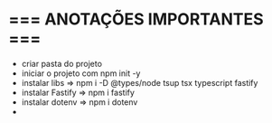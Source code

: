 # === ANOTAÇÕES IMPORTANTES ===

- criar pasta do projeto
- iniciar o projeto com npm init -y
- instalar libs => npm i -D @types/node tsup tsx typescript fastify
- instalar Fastify => npm i fastify
- instalar dotenv => npm i dotenv
- 